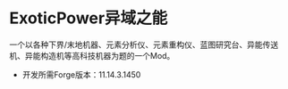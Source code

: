# ExoticPower异域之能
一个以各种下界/末地机器、元素分析仪、元素重构仪、蓝图研究台、异能传送机、异能构造机等高科技机器为题的一个Mod。<br>
* 开发所需Forge版本：11.14.3.1450
